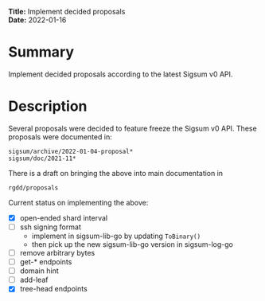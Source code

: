 **Title:** Implement decided proposals </br>
**Date:** 2022-01-16 </br>

# Summary
Implement decided proposals according to the latest Sigsum v0 API.

# Description
Several proposals were decided to feature freeze the Sigsum v0 API.  These
proposals were documented in:

	sigsum/archive/2022-01-04-proposal*
	sigsum/doc/2021-11*

There is a draft on bringing the above into main documentation in

	rgdd/proposals 

Current status on implementing the above:

* [x] open-ended shard interval
* [ ] ssh signing format
	* implement in sigsum-lib-go by updating `ToBinary()`
	* then pick up the new sigsum-lib-go version in sigsum-log-go
* [ ] remove arbitrary bytes
* [ ] get-\* endpoints
* [ ] domain hint
* [ ] add-leaf
* [x] tree-head endpoints

